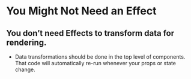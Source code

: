 # You Might Not Need an Effect

## You don’t need Effects to transform data for rendering.

- Data transformations should be done in the top level of components. That code will automatically re-run whenever your props or state change.
